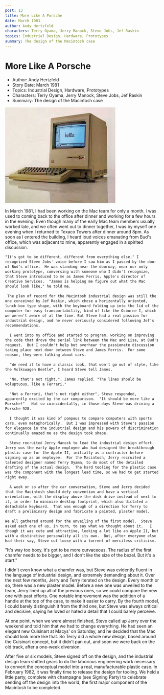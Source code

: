```yaml
---
post: 13
title: More Like A Porsche
date: March 1981
author: Andy Hertzfeld
characters: Terry Oyama, Jerry Manock, Steve Jobs, Jef Raskin
topics: Industrial Design, Hardware, Prototypes
summary: The design of the Macintosh case
---
```


# More Like A Porsche
* Author: Andy Hertzfeld
* Story Date: March 1981
* Topics: Industrial Design, Hardware, Prototypes
* Characters: Terry Oyama, Jerry Manock, Steve Jobs, Jef Raskin
* Summary: The design of the Macintosh case

![The original Macintosh industrial design](images/Macintosh/macintosh_case.jpg) 

    
In March 1981, I had been working on the Mac team for only a month.  I was used to coming back to the office after dinner and working for a few hours in the evening.  Even though many of the early Mac team members usually worked late, and we often went out to dinner together, I was by myself one evening when I returned to Texaco Towers after dinner around 8pm.  As soon as I entered the building, I heard loud voices emanating from Bud's office, which was adjacent to mine, apparently engaged in a spirited discussion.


    "It's got to be different, different from everything else." I recognized Steve Jobs' voice before I saw him as I passed by the door of Bud's office.  He was standing near the doorway, near our only working prototype, conversing with someone who I didn't recognize, that Steve introduced to me as James Ferris, Apple's director of Creative Services.  "James is helping me figure out what the Mac should look like," he told me.

     The plan of record for the Macintosh industrial design was still the one conceived by Jef Raskin, which chose a horizontally oriented, lunch-box type shape, with the keyboard folding up into the lid of the computer for easy transportability, kind of like the Osborne I, which we weren't aware of at the time. But Steve had a real passion for industrial design, and he never seriously considered following Jef's recommendations.

      I went into my office and started to program, working on improving the code that drove the serial link between the Mac and Lisa, at Bud's request.  But I couldn't help but overhear the passionate discussion taking place next door between Steve and James Ferris.  For some reason, they were talking about cars.

      "We need it to have a classic look, that won't go out of style, like the Volkswagen Beetle", I heard Steve tell James.

      "No, that's not right.", James replied. "The lines should be voluptuous, like a Ferrari."

      "Not a Ferrari, that's not right either", Steve responded, apparently excited by the car comparison.  "It should be more like a Porsche!"   Not so coincidentally, in those days Steve was driving a Porsche 928.

      I thought it was kind of pompous to compare computers with sports cars, even metaphorically.  But I was impressed with Steve's passion for elegance in the industrial design and his powers of discrimination continually amazed me as the design took shape.

      Steve recruited Jerry Manock to lead the industrial design effort.  Jerry was the early Apple employee who had designed the breakthrough plastic case for the Apple II, initially as a contractor before signing up as an employee.  For the Macintosh, Jerry recruited a talented designer named Terry Oyama, to do most of the detailed drafting of the actual design.  The hard tooling for the plastic case was the component with the longest lead time, so we had to get started right away.

      A week or so after the car conversation, Steve and Jerry decided that the Macintosh should defy convention and have a vertical orientation, with the display above the disk drive instead of next to it, in order to minimize desktop footprint, which also dictated a detachable keyboard.  That was enough of a direction for Terry to draft a preliminary design and fabricate a painted, plaster model.

    We all gathered around for the unveiling of the first model.  Steve asked each one of us, in turn, to say what we thought about it.   I though it was cute and attractive, looking a lot like an Apple II, but with a distinctive personality all its own.  But, after everyone else had their say, Steve cut loose with a torrent of merciless criticism.

  "It's way too boxy, it's got to be more curvaceous.  The radius of the first chamfer needs to be bigger, and I don't like the size of the bezel.  But it's a start."

  I didn't even know what a chamfer was, but Steve was evidently fluent in the language of industrial design, and extremely demanding about it.   Over the next few months, Jerry and Terry iterated on the design.  Every month or so, there was a new plaster model.  Before a new one was unveiled to the team, Jerry lined up all of the previous ones, so we could compare the new one with past efforts.  One notable improvement was the addition of a handle at the top of the case, to make it easier to carry.   By the fourth model, I could barely distinguish it from the third one, but Steve was always critical and decisive, saying he loved or hated a detail that I could barely perceive.

At one point, when we were almost finished, Steve called up Jerry over the weekend and told him that we had to change everything.   He had seen an elegant new Cuisinart at Macys' on Saturday, and he decided that the Mac should look more like that.   So Terry did a whole new design, based around the Cuisinart concept, but it didn't pan out, and soon we were back on the old track, after a one-week diversion.

After five or six models, Steve signed off on the design, and the industrial design team shifted gears to do the laborious engineering work necessary to convert the conceptual model into a real, manufacturable plastic case.  In February 1982, it was finally time to release the design for tooling.  We held a little party, complete with champagne (see Signing Party) to celebrate sending off the design into the world, the first major component of the Macintosh to be completed.

